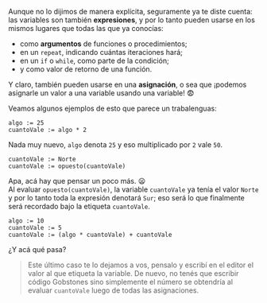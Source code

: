 Aunque no lo dijimos de manera explícita, seguramente ya te diste cuenta: las variables son también **expresiones**, y por lo tanto pueden usarse en los mismos lugares que todas las que ya conocías:

* como **argumentos** de funciones o procedimientos;
* en un `repeat`, indicando cuántas iteraciones hará;
* en un `if` o `while`, como parte de la condición;
* y como valor de retorno de una función.

Y claro, también pueden usarse en una **asignación**, o sea que ¡podemos asignarle un valor a una variable usando una variable! :fearful:

Veamos algunos ejemplos de esto que parece un trabalenguas:

```gobstones
algo := 25
cuantoVale := algo * 2
```
Nada muy nuevo, `algo` denota `25` y eso multiplicado por `2` vale `50`.

```gobstones
cuantoVale := Norte
cuantoVale := opuesto(cuantoVale)
```
Apa, acá hay que pensar un poco más. :frowning:
<br>
Al evaluar `opuesto(cuantoVale)`, la variable `cuantoVale` ya tenía el valor `Norte` y por lo tanto toda la expresión denotará `Sur`; eso será lo que finalmente será recordado bajo la etiqueta `cuantoVale`.

```gobstones
algo := 10
cuantoVale := 5
cuantoVale := (algo * cuantoVale) + cuantoVale
```

¿Y acá qué pasa?

> Este último caso te lo dejamos a vos, pensalo y escribí en el editor el valor al que etiqueta la variable. De nuevo, no tenés que escribir código Gobstones sino simplemente el número se obtendría al evaluar `cuantoVale` luego de todas las asignaciones.
